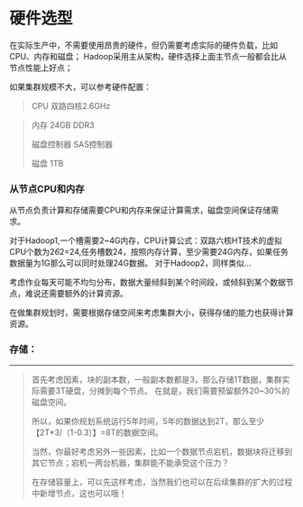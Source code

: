 # 硬件选型 #


在实际生产中，不需要使用昂贵的硬件，但仍需要考虑实际的硬件负载，比如CPU、内存和磁盘；
Hadoop采用主从架构，硬件选择上面主节点一般都会比从节点性能上好点；

如果集群规模不大，可以参考硬件配置：

>CPU			双路四核2.6GHz

>内存			24GB  DDR3
>
>磁盘控制器	SAS控制器
>
>磁盘			1TB

### 从节点CPU和内存
从节点负责计算和存储需要CPU和内存来保证计算需求，磁盘空间保证存储需求。

对于Hadoop1,一个槽需要2~4G内存，CPU计算公式：双路六核HT技术的虚拟CPU个数为2*6*2=24,任务槽数24，按照内存计算，至少需要24G内存，如果任务数据量为1G那么可以同时处理24G数据。
对于Hadoop2，同样类似...

考虑作业每天可能不均匀分布，数据大量倾斜到某个时间段，或倾斜到某个数据节点，难说还需要额外的计算资源。




在做集群规划时，需要根据存储空间来考虑集群大小，获得存储的能力也获得计算资源。

### 存储：
----------
>首先考虑因素，块的副本数，一般副本数都是3，那么存储1T数据，集群实际需要3T硬盘，分摊到每个节点。
>在就是，我们需要预留额外20~30%的磁盘空间。
>
>所以，如果你规划系统运行5年时间，5年的数据达到2T，那么至少【2T*3/（1-0.3）】=8T的数据空间。
>
>当然，你最好考虑另外一些因素，比如一个数据节点宕机，数据块将迁移到其它节点；宕机一两台机器，集群能不能承受这个压力？
>
>在存储容量上，可以先这样考虑，当然我们也可以在后续集群的扩大的过程中新增节点，这也可以哦！	